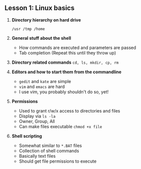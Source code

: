 ## Lesson 1: Linux basics

1. **Directory hierarchy on hard drive**

    ``
    /usr
    /tmp
    /home
    ``

2. **General stuff about the shell**
    * How commands are executed and parameters are passed
    * Tab completion (Repeat this until they throw up)

3. **Directory related commands**
    ``
    cd, ls, mkdir, cp, rm
    ``
4. **Editors and how to start them from the commandline**
    * ``gedit`` and ``kate`` are simple
    * ``vim`` and ``emacs`` are hard
    * I use vim, you probably shouldn't do so, yet!

5. **Permissions**
    * Used to grant r/w/x access to directories and files
    * Display via ``ls -la``
    * Owner, Group, All
    * Can make files executable ``chmod +x file``

5. **Shell scripting**
    * Somewhat similar to ``*.BAT`` files
    * Collection of shell commands
    * Basically text files
    * Should get file permissions to execute
